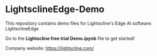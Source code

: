 # LightsclineEdge-Demo
This repository contains demo files for Lightscline's Edge AI software: LightsclineEdge

Go to the **Lightscline free trial Demo.ipynb** file to get started!

Company website: https://lightscline.com/
